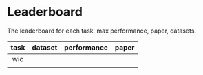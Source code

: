 # Leaderboard

The leaderboard for each task, max performance, paper, datasets.

| task | dataset | performance | paper |
|:----:|---------|:-----------:|:-----:|
| wic     |         |             |       |
|      |         |             |       |

